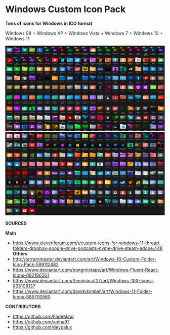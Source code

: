 # Windows Custom Icon Pack

**Tons of icons for Windows in ICO format**

Windows 98 + Windows XP + Windows Vista + Windows 7 + Windows 10 + Windows 11

![Preview](https://raw.githubusercontent.com/FuSan21/ICO-Portal/main/Preview.png)
![Preview](https://raw.githubusercontent.com/FuSan21/ICO-Portal/main/Preview2.png)

**SOURCES**

**Main**
- https://www.elevenforum.com/t/custom-icons-for-windows-11-thread-folders-dropbox-google-drive-podcasts-nvme-drive-steam-adobe.448
**Others**
- http://terraromaster.deviantart.com/art/Windows-10-Custom-Folder-Icon-Pack-599112482
- https://www.deviantart.com/bongmixtape/art/Windows-Fluent-React-Icons-882186561
- https://www.deviantart.com/theninjacat27/art/Windows-10X-Icons-835108137
- https://www.deviantart.com/davidvkimball/art/Windows-11-Folder-Icons-885700560

**CONTRIBUTORS**
- https://github.com/FadeMind
- https://github.com/xmha97
- https://github.com/devpelux

